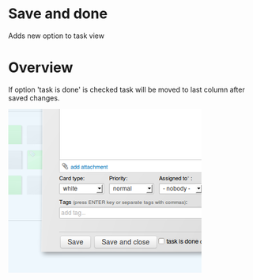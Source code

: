 # Save and done
Adds new option to task view

# Overview
If option 'task is done' is checked task will be moved to last column after saved changes.

![preview](preview.png)

